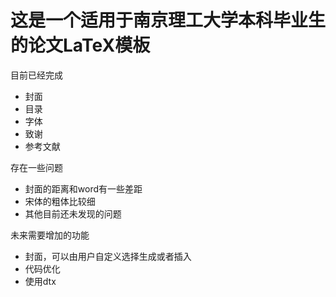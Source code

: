 # 这是一个适用于南京理工大学本科毕业生的论文LaTeX模板
目前已经完成
-   封面
-   目录
-   字体
-   致谢
-   参考文献

存在一些问题
-   封面的距离和word有一些差距
-   宋体的粗体比较细
-   其他目前还未发现的问题

未来需要增加的功能
-   封面，可以由用户自定义选择生成或者插入
-   代码优化
-   使用dtx
